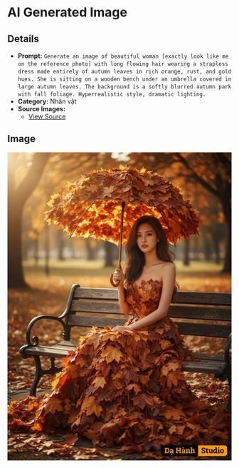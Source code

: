 # AI Generated Image

## Details
- **Prompt:** `Generate an image of beautiful woman [exactly look like me on the reference photo] with long flowing hair wearing a strapless dress made entirely of autumn leaves in rich orange, rust, and gold hues. She is sitting on a wooden bench under an umbrella covered in large autumn leaves. The background is a softly blurred autumn park with fall foliage. Hyperrealistic style, dramatic lighting.`
- **Category:** Nhân vật
- **Source Images:**
  - [View Source](https://raw.githubusercontent.com/lenzcomvth/Somethings/main/Models/Female/Female3.jpg)

## Image
![AI Generated Image](./image-2025-10-15T17-49-48-077Z-0pqff.png)